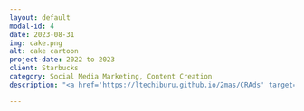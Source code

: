 ```yaml
---
layout: default
modal-id: 4
date: 2023-08-31
img: cake.png
alt: cake cartoon
project-date: 2022 to 2023
client: Starbucks
category: Social Media Marketing, Content Creation
description: "<a href='https://ltechiburu.github.io/2mas/CRAds' target='_blank' style='color: blue;'><b><i>A collection of media created to recruit panelists for Starbucks consumer research studies.</i></b></a>"

---
```

